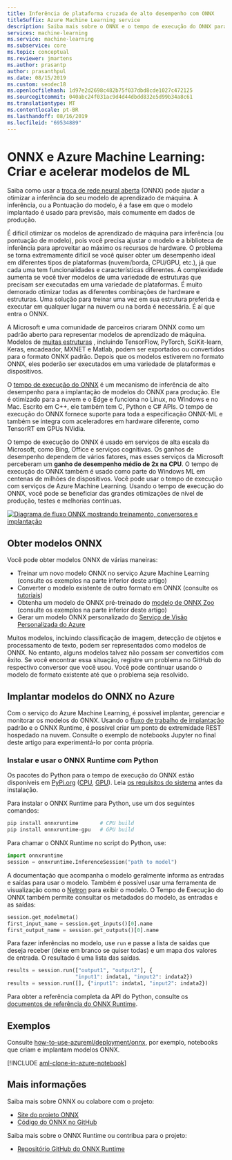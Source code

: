 ```yaml
---
title: Inferência de plataforma cruzada de alto desempenho com ONNX
titleSuffix: Azure Machine Learning service
description: Saiba mais sobre o ONNX e o tempo de execução do ONNX para acelerar modelos
services: machine-learning
ms.service: machine-learning
ms.subservice: core
ms.topic: conceptual
ms.reviewer: jmartens
ms.author: prasantp
author: prasanthpul
ms.date: 08/15/2019
ms.custom: seodec18
ms.openlocfilehash: 1d97e2d2698c482b75f037dbd8cde1027c472125
ms.sourcegitcommit: 040abc24f031ac9d4d44dbdd832e5d99b34a8c61
ms.translationtype: MT
ms.contentlocale: pt-BR
ms.lasthandoff: 08/16/2019
ms.locfileid: "69534889"
---
```

# <a name="onnx-and-azure-machine-learning-create-and-accelerate-ml-models"></a>ONNX e Azure Machine Learning: Criar e acelerar modelos de ML

Saiba como usar a [troca de rede neural aberta](https://onnx.ai) (ONNX) pode ajudar a otimizar a inferência do seu modelo de aprendizado de máquina. A inferência, ou a Pontuação do modelo, é a fase em que o modelo implantado é usado para previsão, mais comumente em dados de produção. 

É difícil otimizar os modelos de aprendizado de máquina para inferência (ou pontuação de modelo), pois você precisa ajustar o modelo e a biblioteca de inferência para aproveitar ao máximo os recursos de hardware. O problema se torna extremamente difícil se você quiser obter um desempenho ideal em diferentes tipos de plataformas (nuvem/borda, CPU/GPU, etc.), já que cada uma tem funcionalidades e características diferentes. A complexidade aumenta se você tiver modelos de uma variedade de estruturas que precisam ser executadas em uma variedade de plataformas. É muito demorado otimizar todas as diferentes combinações de hardware e estruturas. Uma solução para treinar uma vez em sua estrutura preferida e executar em qualquer lugar na nuvem ou na borda é necessária. É aí que entra o ONNX.

A Microsoft e uma comunidade de parceiros criaram ONNX como um padrão aberto para representar modelos de aprendizado de máquina. Modelos de [muitas estruturas](https://onnx.ai/supported-tools) , incluindo TensorFlow, PyTorch, SciKit-learn, Keras, encadeador, MXNET e Matlab, podem ser exportados ou convertidos para o formato ONNX padrão. Depois que os modelos estiverem no formato ONNX, eles poderão ser executados em uma variedade de plataformas e dispositivos.

O [tempo de execução do ONNX](https://github.com/Microsoft/onnxruntime) é um mecanismo de inferência de alto desempenho para a implantação de modelos do ONNX para produção. Ele é otimizado para a nuvem e o Edge e funciona no Linux, no Windows e no Mac. Escrito em C++, ele também tem C, Python e C# APIs. O tempo de execução do ONNX fornece suporte para toda a especificação ONNX-ML e também se integra com aceleradores em hardware diferente, como TensorRT em GPUs NVidia.

O tempo de execução do ONNX é usado em serviços de alta escala da Microsoft, como Bing, Office e serviços cognitivas. Os ganhos de desempenho dependem de vários fatores, mas esses serviços da Microsoft perceberam um __ganho de desempenho médio de 2x na CPU__. O tempo de execução do ONNX também é usado como parte do Windows ML em centenas de milhões de dispositivos. Você pode usar o tempo de execução com serviços de Azure Machine Learning. Usando o tempo de execução do ONNX, você pode se beneficiar das grandes otimizações de nível de produção, testes e melhorias contínuas.

[![Diagrama de fluxo ONNX mostrando treinamento, conversores e implantação](media/concept-onnx/onnx.png)](./media/concept-onnx/onnx.png#lightbox)

## <a name="get-onnx-models"></a>Obter modelos ONNX

Você pode obter modelos ONNX de várias maneiras:
+ Treinar um novo modelo ONNX no serviço Azure Machine Learning (consulte os exemplos na parte inferior deste artigo)
+ Converter o modelo existente de outro formato em ONNX (consulte os [tutoriais](https://github.com/onnx/tutorials)) 
+ Obtenha um modelo de ONNX pré-treinado do [modelo de ONNX Zoo](https://github.com/onnx/models) (consulte os exemplos na parte inferior deste artigo)
+ Gerar um modelo ONNX personalizado do [Serviço de Visão Personalizada do Azure](https://docs.microsoft.com/azure/cognitive-services/Custom-Vision-Service/) 

Muitos modelos, incluindo classificação de imagem, detecção de objetos e processamento de texto, podem ser representados como modelos de ONNX. No entanto, alguns modelos talvez não possam ser convertidos com êxito. Se você encontrar essa situação, registre um problema no GitHub do respectivo conversor que você usou. Você pode continuar usando o modelo de formato existente até que o problema seja resolvido.

## <a name="deploy-onnx-models-in-azure"></a>Implantar modelos do ONNX no Azure

Com o serviço do Azure Machine Learning, é possível implantar, gerenciar e monitorar os modelos do ONNX. Usando o [fluxo de trabalho de implantação](concept-model-management-and-deployment.md) padrão e o ONNX Runtime, é possível criar um ponto de extremidade REST hospedado na nuvem. Consulte o exemplo de notebooks Jupyter no final deste artigo para experimentá-lo por conta própria. 

### <a name="install-and-use-onnx-runtime-with-python"></a>Instalar e usar o ONNX Runtime com Python

Os pacotes do Python para o tempo de execução do ONNX estão disponíveis em [PyPi.org](https://pypi.org) ([CPU](https://pypi.org/project/onnxruntime), [GPU](https://pypi.org/project/onnxruntime-gpu)). Leia [os requisitos do sistema](https://github.com/Microsoft/onnxruntime#system-requirements) antes da instalação. 

 Para instalar o ONNX Runtime para Python, use um dos seguintes comandos: 
```python   
pip install onnxruntime       # CPU build
pip install onnxruntime-gpu   # GPU build
```

Para chamar o ONNX Runtime no script do Python, use:    
```python
import onnxruntime
session = onnxruntime.InferenceSession("path to model")
```

A documentação que acompanha o modelo geralmente informa as entradas e saídas para usar o modelo. Também é possível usar uma ferramenta de visualização como o [Netron](https://github.com/lutzroeder/Netron) para exibir o modelo. O Tempo de Execução do ONNX também permite consultar os metadados do modelo, as entradas e as saídas:    
```python
session.get_modelmeta()
first_input_name = session.get_inputs()[0].name
first_output_name = session.get_outputs()[0].name
```

Para fazer inferências no modelo, use `run` e passe a lista de saídas que deseja receber (deixe em branco se quiser todas) e um mapa dos valores de entrada. O resultado é uma lista das saídas.  
```python
results = session.run(["output1", "output2"], {
                      "input1": indata1, "input2": indata2})
results = session.run([], {"input1": indata1, "input2": indata2})
```

Para obter a referência completa da API do Python, consulte os [documentos de referência do ONNX Runtime](https://aka.ms/onnxruntime-python).    

## <a name="examples"></a>Exemplos

Consulte [how-to-use-azureml/deployment/onnx](https://github.com/Azure/MachineLearningNotebooks/blob/master/how-to-use-azureml/deployment/onnx), por exemplo, notebooks que criam e implantam modelos ONNX.

[!INCLUDE [aml-clone-in-azure-notebook](../../../includes/aml-clone-for-examples.md)]

## <a name="more-info"></a>Mais informações

Saiba mais sobre ONNX ou colabore com o projeto:
+ [Site do projeto ONNX](https://onnx.ai)
+ [Código do ONNX no GitHub](https://github.com/onnx/onnx)

Saiba mais sobre o ONNX Runtime ou contribua para o projeto:
+ [Repositório GitHub do ONNX Runtime](https://github.com/Microsoft/onnxruntime)


